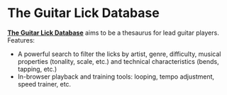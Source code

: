 # The Guitar Lick Database

**[The Guitar Lick Database](https://www.theguitarlickdatabase.com)** aims to be
a thesaurus for lead guitar players. Features:

 * A  powerful search to filter  the licks by artist,  genre, difficulty, musical
   properties  (tonality,  scale,  etc.)  and  technical  characteristics  (bends,
   tapping, etc.)
 * In-browser  playback and  training tools:  looping, tempo  adjustment,  speed
   trainer, etc.
